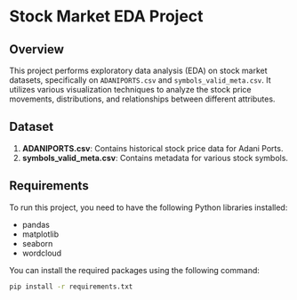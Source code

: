 # Stock Market EDA Project

## Overview
This project performs exploratory data analysis (EDA) on stock market datasets, specifically on `ADANIPORTS.csv` and `symbols_valid_meta.csv`. It utilizes various visualization techniques to analyze the stock price movements, distributions, and relationships between different attributes.

## Dataset
1. **ADANIPORTS.csv**: Contains historical stock price data for Adani Ports.
2. **symbols_valid_meta.csv**: Contains metadata for various stock symbols.

## Requirements
To run this project, you need to have the following Python libraries installed:

- pandas
- matplotlib
- seaborn
- wordcloud

You can install the required packages using the following command:

```bash
pip install -r requirements.txt
